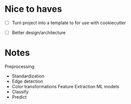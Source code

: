 # Nice to haves

- [ ] Turn project into a template to for use with cookiecutter
- [ ] Better design/architecture




# Notes

Preprocessing
- Standardization
- Edge detection
- Color transformations
Feature Extraction
ML models
- Classify
- Predict

